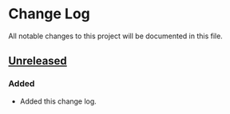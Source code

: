 # Change Log
All notable changes to this project will be documented in this file.

## [Unreleased]
### Added
- Added this change log.

[Unreleased]: https://github.com/aperezdc/hipack-js/compare/v0.1.2...HEAD
